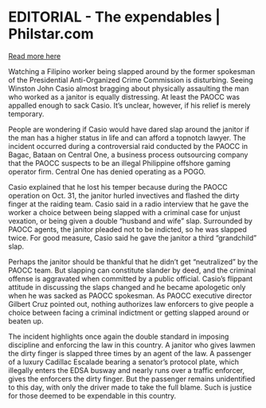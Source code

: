 # EDITORIAL - The expendables | Philstar.com

[Read more here](https://www.philstar.com/opinion/2024/11/08/2398470/editorial-expendables)

Watching a Filipino worker being slapped around by the former spokesman of the Presidential Anti-Organized Crime Commission is disturbing. Seeing Winston John Casio almost bragging about physically assaulting the man who worked as a janitor is equally distressing. At least the PAOCC was appalled enough to sack Casio. It’s unclear, however, if his relief is merely temporary.

People are wondering if Casio would have dared slap around the janitor if the man has a higher status in life and can afford a topnotch lawyer. The incident occurred during a controversial raid conducted by the PAOCC in Bagac, Bataan on Central One, a business process outsourcing company that the PAOCC suspects to be an illegal Philippine offshore gaming operator firm. Central One has denied operating as a POGO.

Casio explained that he lost his temper because during the PAOCC operation on Oct. 31, the janitor hurled invectives and flashed the dirty finger at the raiding team. Casio said in a radio interview that he gave the worker a choice between being slapped with a criminal case for unjust vexation, or being given a double “husband and wife” slap. Surrounded by PAOCC agents, the janitor pleaded not to be indicted, so he was slapped twice. For good measure, Casio said he gave the janitor a third “grandchild” slap.

Perhaps the janitor should be thankful that he didn’t get “neutralized” by the PAOCC team. But slapping can constitute slander by deed, and the criminal offense is aggravated when committed by a public official. Casio’s flippant attitude in discussing the slaps changed and he became apologetic only when he was sacked as PAOCC spokesman. As PAOCC executive director Gilbert Cruz pointed out, nothing authorizes law enforcers to give people a choice between facing a criminal indictment or getting slapped around or beaten up.

The incident highlights once again the double standard in imposing discipline and enforcing the law in this country. A janitor who gives lawmen the dirty finger is slapped three times by an agent of the law. A passenger of a luxury Cadillac Escalade bearing a senator’s protocol plate, which illegally enters the EDSA busway and nearly runs over a traffic enforcer, gives the enforcers the dirty finger. But the passenger remains unidentified to this day, with only the driver made to take the full blame. Such is justice for those deemed to be expendable in this country.